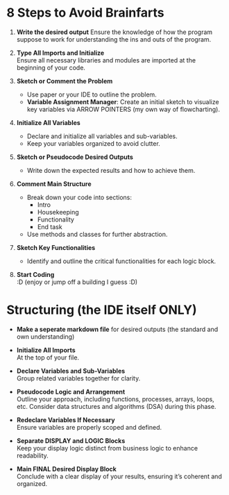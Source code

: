 # 8 Steps to Avoid Brainfarts 

1. **Write the desired output**
    Ensure the knowledge of how the program suppose to work for understanding the ins and outs of the program.

2. **Type All Imports and Initialize**  
   Ensure all necessary libraries and modules are imported at the beginning of your code.

3. **Sketch or Comment the Problem**  
   - Use paper or your IDE to outline the problem.
   - **Variable Assignment Manager**: Create an initial sketch to visualize key variables via ARROW POINTERS (my own way of flowcharting).

4. **Initialize All Variables**  
   - Declare and initialize all variables and sub-variables.
   - Keep your variables organized to avoid clutter.

5. **Sketch or Pseudocode Desired Outputs**  
   - Write down the expected results and how to achieve them.

6. **Comment Main Structure**  
   - Break down your code into sections: 
     - Intro
     - Housekeeping
     - Functionality
     - End task
   - Use methods and classes for further abstraction.

7. **Sketch Key Functionalities**  
   - Identify and outline the critical functionalities for each logic block.

8. **Start Coding**  
    :D (enjoy or jump off a building I guess :D)



# Structuring (the IDE itself ONLY)

- **Make a seperate markdown file** for desired outputs (the standard and own understanding)

- **Initialize All Imports**  
  At the top of your file.

- **Declare Variables and Sub-Variables**  
  Group related variables together for clarity.

- **Pseudocode Logic and Arrangement**  
  Outline your approach, including functions, processes, arrays, loops, etc. Consider data structures and algorithms (DSA) during this phase.

- **Redeclare Variables If Necessary**  
  Ensure variables are properly scoped and defined.

- **Separate DISPLAY and LOGIC Blocks**  
  Keep your display logic distinct from business logic to enhance readability.

- **Main FINAL Desired Display Block**  
  Conclude with a clear display of your results, ensuring it’s coherent and organized.